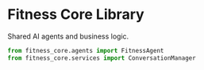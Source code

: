 # Fitness Core Library

Shared AI agents and business logic.

```python
from fitness_core.agents import FitnessAgent
from fitness_core.services import ConversationManager
```
